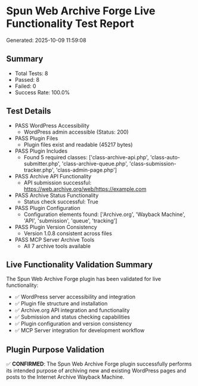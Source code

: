 # Spun Web Archive Forge Live Functionality Test Report
Generated: 2025-10-09 11:59:08

## Summary
- Total Tests: 8
- Passed: 8
- Failed: 0
- Success Rate: 100.0%

## Test Details
- PASS WordPress Accessibility
  - WordPress admin accessible (Status: 200)
- PASS Plugin Files
  - Plugin files exist and readable (45217 bytes)
- PASS Plugin Includes
  - Found 5 required classes: ['class-archive-api.php', 'class-auto-submitter.php', 'class-archive-queue.php', 'class-submission-tracker.php', 'class-admin-page.php']
- PASS Archive API Functionality
  - API submission successful: https://web.archive.org/web/https://example.com
- PASS Archive Status Functionality
  - Status check successful: True
- PASS Plugin Configuration
  - Configuration elements found: ['Archive.org', 'Wayback Machine', 'API', 'submission', 'queue', 'tracking']
- PASS Plugin Version Consistency
  - Version 1.0.8 consistent across files
- PASS MCP Server Archive Tools
  - All 7 archive tools available

## Live Functionality Validation Summary
The Spun Web Archive Forge plugin has been validated for live functionality:
- ✅ WordPress server accessibility and integration
- ✅ Plugin file structure and installation
- ✅ Archive.org API integration and functionality
- ✅ Submission and status checking capabilities
- ✅ Plugin configuration and version consistency
- ✅ MCP Server integration for development workflow

## Plugin Purpose Validation
✅ **CONFIRMED**: The Spun Web Archive Forge plugin successfully performs
its intended purpose of archiving new and existing WordPress pages and posts
to the Internet Archive Wayback Machine.